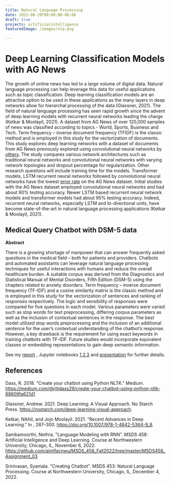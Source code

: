 ```yaml
---
title: Natural Language Processing
date: 2023-08-29T00:09:00-06:00
draft: true
projects: artificialintelligence
featuredImage: /images/nlp.png

---
```

# Deep Learning Classification Models with AG News
The growth of online news has led to a large volume of digital data. Natural language processing can help leverage this data for useful applications such as topic classification. Deep learning classification models are an attractive option to be used in these applications as the many layers in deep networks allow for hierarchal processing of the data (Glassner, 2021). The field of natural language processing has seen rapid growth since the advent of deep learning models with recurrent neural networks leading the charge (Ketkar & Moolayil, 2021). A dataset from AG News of over 120,000 samples of news was classified according to topics - World, Sports, Business and Tech. Term frequency – inverse document frequency (TFIDF) is the classic method and is employed in this study for the vectorization of documents. This study explores deep learning networks with a dataset of documents from AG News previously explored using convolutional neural networks by [others](https://github.com/Nyandwi/machine_learning_complete/blob/main/9_nlp_with_tensorflow/4_using_cnns_and_rnns_for_texts_classification.ipynb). The study compares various network architectures such as traditional neural networks and convolutional neural networks with varying network topologies and dropout percentage for regularization. Other research questions will include training time for the models. Transformer models, LSTM recurrent neural networks followed by convolutional neural networks have the lowest [error rate](https://paperswithcode.com/sota/text-classification-on-ag-news) on the AG News dataset. Initial studies with the AG News dataset employed convolutional neural networks and had about 90% testing accuracy. Newer LSTM based recurrent neural network models and transformer models had about 95% testing accuracy.  Indeed, recurrent neural networks, especially LSTM and bi-directional units, have become state-of-the-art in natural language processing applications (Ketkar & Moolayil, 2021). 


## Medical Query Chatbot with DSM-5 data
**Abstract**

There is a growing shortage of manpower that can answer frequently asked questions in the medical field – both for patients and providers. Chatbots and automated assistants can leverage natural language processing techniques for useful interactions with humans and reduce the overall healthcare burden. A suitable corpus was derived from the Diagnostics and Statistical Manual of Mental Disorders, Fifth Edition (DSM-5) using the chapters related to anxiety disorders. Term frequency – inverse document frequency (TF-IDF) and a cosine similarity matrix is the classic method and is employed in this study for the vectorization of sentences and ranking of responses respectively. The logic and sensibility of responses were compared for five questions in each model. Various parameters were varied such as stop words for text preprocessing, differing corpus parameters as well as the inclusion of contextual sentences in the response. The best model utilized stop words preprocessing and the inclusion of an additional sentence for the user’s contextual understanding of the chatbot’s response. However, a key drawback is the requirement for using exact keywords in training chatbots with TF-IDF. Future studies would incorporate equivalent classes or embedding representations to gain deep semantic information.

See my [report](/docs/annotated-saraogee-453-researchreport4.pdf) <i class="fa-solid fa-arrow-up-right-from-square"></i>, Jupyter notebooks [1](/docs/fexp1.html),[2](/docs/fexp2.html),[3](/docs/fexp3.html) <i class="fa-solid fa-arrow-up-right-from-square"></i> and [presentation](/docs/annotated-453.pptx.pdf) <i class="fa-solid fa-arrow-up-right-from-square"></i> for further details.

## References
Dass, R. 2018. "Create your chatbot using Python NLTK." Medium. https://medium.com/@ritidass29/create-your-chatbot-using-python-nltk-88809fa621d1

Glassner, Andrew. 2021. Deep Learning: A Visual Approach. No Starch Press. https://nostarch.com/deep-learning-visual-approach.

Ketkar, Nikhil, and Jojo Moolayil. 2021. “Recent Advances in Deep Learning.” In , 287–300. https://doi.org/10.1007/978-1-4842-5364-9_8.

Sambamoorthi, Nethra. "Language Modeling with RNN". MSDS 458: Artificial Intelligence and Deep Learning. Course at Northwestern University, Chicago, IL, November 6, 2022. https://github.com/aimlfacnwu/MSDS_458_Fall2022/tree/master/MSDS458_Assignment_03

Srinivasan, Syamala. "Creating Chatbot". MSDS 453: Natural Language Processing. Course at Northwestern University, Chicago, IL, December 4, 2022.